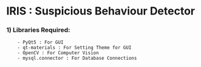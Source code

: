 # IRIS : Suspicious Behaviour Detector

### 1) Libraries Required:
        - PyQt5 : For GUI
        - qt-materials : For Setting Theme for GUI
        - OpenCV : For Computer Vision
        - mysql.connector : For Database Connections
